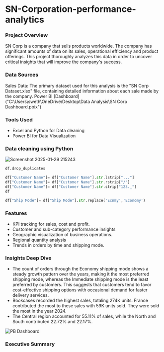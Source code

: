 # SN-Corporation-performance-analytics
### Project Overview
SN Corp is a company that sells products worldwide. 
The company has significant amounts of data on its sales, operational efficiency and product offerings. This project thoroughly analyzes this data in order to uncover critical insights that will improve the company's success.

### Data Sources
Sales Data: The primary dataset used for this analysis is the "SN Corp Dataset.xlsx" file, containing detailed information about each sale made by the company.
Power BI [Dashboard]("C:\Users\sweth\OneDrive\Desktop\Data Analysis\SN Corp Dashboard.pbix")

### Tools Used
- Excel and Python for Data cleaning
- Power BI for Data Visualization

### Data cleaning using Python

![Screenshot 2025-01-29 215243](https://github.com/user-attachments/assets/d9a93cbf-70d2-42e4-867d-ad7fde26d2bc)

```python
df.drop_duplicates
```
```python
df["Customer Name"]= df["Customer Name"].str.lstrip["..."]
df["Customer Name"]= df["Customer Name"].str.rstrip["/"]
df["Customer Name"]= df["Customer Name"].str.strip["123._"]
df
```
```python
df["Ship Mode"]= df["Ship Mode"].str.replace('Ecnmy','Economy')
```

### Features
- KPI tracking for sales, cost and profit.
- Customer and sub-category performance insights
- Geographic visualization of business operations.
- Regional quantity analysis
- Trends in orders by time and shipping mode.
  
### Insights Deep Dive

- The count of orders through the Economy shipping mode shows a steady growth pattern over the years, making it the most preferred shipping mode, whereas the Immediate shipping mode is the least preferred by customers. This suggests that customers tend to favor cost-effective shipping options with occasional demand for faster delivery services.
- Bookcases recorded the highest sales, totaling 274K units. France contributed the most to these sales with 59K units sold. They were sold the most in the year 2024.
- The Central region accounted for 55.11% of sales, while the North and South contributed 22.72% and 22.17%.


![PB Dashboard](https://github.com/user-attachments/assets/80557d15-88ae-4075-a7ad-94e499223dea)



### Executive Summary





